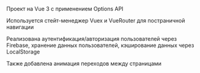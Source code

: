 Проект на Vue 3 с применением Options API

Используется стейт-менеджер Vuex и VueRouter для постраничной навигации

Реализована аутентификация/авторизация пользователей через Firebase,
хранение данных пользователей, кэширование данных через LocalStorage

Также добавлена анимация переходов между страницами
